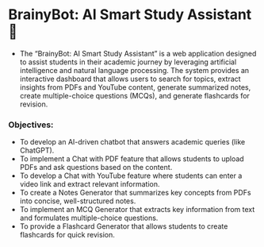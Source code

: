 # BrainyBot: AI Smart Study Assistant 🤖

- The “BrainyBot: AI Smart Study Assistant” is a web application designed to assist students in their academic journey by leveraging artificial intelligence and natural language processing. The system provides an interactive dashboard that allows users to search for topics, extract insights from PDFs and YouTube content, generate summarized notes, create multiple-choice questions (MCQs), and generate flashcards for revision.


### Objectives:

- To develop an AI-driven chatbot that answers academic queries (like ChatGPT).
- To implement a Chat with PDF feature that allows students to upload PDFs and ask questions based on the content.
- To develop a Chat with YouTube feature where students can enter a video link and extract relevant information.
- To create a Notes Generator that summarizes key concepts from PDFs into concise, well-structured notes.
- To implement an MCQ Generator that extracts key information from text and formulates multiple-choice questions.
- To provide a Flashcard Generator that allows students to create flashcards for quick revision.
